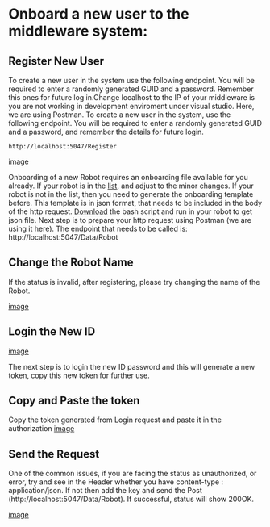 # Onboard a new user to the middleware system:

## Register New User

To create a new user in the system use the following endpoint. You will be required to enter a randomly generated GUID and a password. Remember this ones for future log in.Change localhost to the IP of your middleware is you are not working in development enviroment under visual studio. Here, we are using Postman. To create a new user in the system, use the following endpoint. You will be required to enter a randomly generated GUID and a password, and remember the details for future login.        


```
http://localhost:5047/Register
```

[image](https://github.com/5G-ERA/middleware/blob/main/docs/1_Middleware/1_Onboarding/img/RegisterRobot.jpg)

Onboarding of a new Robot requires an onboarding file available for you already. If your robot is in the [list](https://github.com/5G-ERA/middleware/tree/main/docs/1_Middleware/1_Onboarding/AvailableRobots), and adjust to the minor changes. If your robot is not in the list, then you need to generate the onboarding template before. This template is in json format, that needs to be included in the body of the http request. [Download](https://github.com/5G-ERA/middleware/blob/main/util/onboardingRobot.sh) the bash script and run in your robot to get json file. Next step is to prepare your http request using Postman (we are using it here). The endpoint that needs to be called is: 
http://localhost:5047/Data/Robot

## Change the Robot Name 

If the status is invalid, after registering, please try changing the name of the Robot.

[image](https://github.com/5G-ERA/middleware/blob/main/docs/1_Middleware/1_Onboarding/img/Robotnamechange.jpg)

## Login the New ID 

[image](https://github.com/5G-ERA/middleware/blob/main/docs/1_Middleware/1_Onboarding/img/LoginRobot.jpg)

The next step is to login the new ID password and this will generate a new token, copy this new token for further use. 

## Copy and Paste the token 

Copy the token generated from Login request and paste it in the authorization 
[image](https://github.com/5G-ERA/middleware/blob/main/docs/1_Middleware/1_Onboarding/img/tokenpaste.jpg)

## Send the Request 
One of the common issues, if you are facing the status as unauthorized, or error, try and see in the Header whether you have content-type : application/json. If not then add the key and send the Post (http://localhost:5047/Data/Robot). If successful, status will show 200OK. 

[image](https://github.com/5G-ERA/middleware/blob/main/docs/1_Middleware/1_Onboarding/img/content-typeandsend.jpg)




